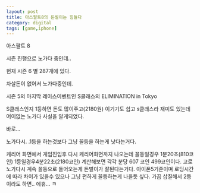 ```yaml
---
layout: post
title: 아스팔트8의 돈벌이는 힘들다
category: digital
tags: [game,iphone]
---
```

아스팔트 8 



시즌 진행으로 노가다 중인데..



현재 시즌 6 별 287개에 있다.



차살돈이 없어서 노가다중인데.



시즌 5의 마지막 레이스이벤트인 S클래스의 ELIMINATION in Tokyo



S클래스인지 1등하면 돈도 많이주고(2180원) 이기기도 쉽고 s클래스라 재미도 있는데 어이없는 노가다 사실을 알게되었다.



바로...



노가다시. .1등을 하는것보다 그냥 꼴등을 하는게 낫다는거다.



케리어 화면에서 게임진입후 다시 케리어화면까지 나오는데 꼴등일경우 1분20초(810코인) 1등일경우4분22초(2180코인) 계산해보면 각각 분당 607 코인 499코인이다. 고로 노가다시 계속 꼴등으로 들어오는게 돈벌이가 잘된다는거다. 아이폰5기준이며 로딩시간에 따라 차이가 있을수 있으나 그냥 편하게 꼴등하는게 나을듯 싶다. 가끔 삽질해서 2등이라도 하면.. 에휴... ㅋ



